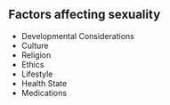 ## Factors affecting sexuality
- Developmental Considerations
- Culture
- Religion
- Ethics
- Lifestyle
- Health State
- Medications
